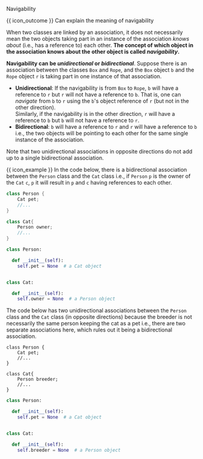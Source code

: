 <span id="title">Navigability</span>

<span id="prereqs"></span>

<span id="outcomes">{{ icon_outcome }} Can explain the meaning of navigability</span>

<div id="body">

When two classes are linked by an association, it does not necessarily mean the two objects taking part in an instance of the association _knows about_ (i.e., has a reference to) each other. **The concept of which object in the association knows about the other object is called _navigability_.**

**Navigability can be _unidirectional_ or _bidirectional_**. Suppose there is an association between the classes `Box` and `Rope`, and the `Box` object `b` and the `Rope` object `r` is taking part in one instance of that association.
* **Unidirectional**: If the navigability is from `Box` to `Rope`, `b` will have a reference to `r` but `r` will not have a reference to `b`. That is, one can _navigate_ from `b` to `r` using the `b`'s object reference of `r` (but not in the other direction).<br>
  Similarly, if the navigability is in the other direction, `r` will have a reference to `b` but `b` will not have a reference to `r`.
* **Bidirectional**: `b` will have a reference to `r` and `r` will have a reference to `b` i.e., the two objects will be pointing to each other for the same single instance of the association.

Note that two unidirectional associations in opposite directions do not add up to a single bidirectional association.
<box>

{{ icon_example }} In the code below, there is a bidirectional association between the `Person` class and the `Cat` class i.e., if `Person` `p` is the owner of the `Cat` `c`, `p` it will result in `p` and `c` having references to each other.


<div class="alt-java">

```java
class Person {
    Cat pet;
    //...
}

class Cat{
    Person owner;
    //...
}
```
</div>
<div class="alt-python">

```python
class Person:

  def __init__(self):
    self.pet = None  # a Cat object


class Cat:

  def __init__(self):
    self.owner = None  # a Person object
```
</div>

The code below has two unidirectional associations between the `Person` class and the `Cat` class (in opposite directions) because the breeder is not necessarily the same person keeping the cat as a pet i.e., there are two separate associations here, which rules out it being a bidirectional association.

<div class="alt-java">

```java{highlight-lines="7[7:14]"}
class Person {
    Cat pet;
    //...
}

class Cat{
    Person breeder;
    //...
}
```
</div>
<div class="alt-python">

```python
class Person:

  def __init__(self):
    self.pet = None  # a Cat object


class Cat:

  def __init__(self):
    self.breeder = None  # a Person object
```
</div>


</box>
</div>

<div id="extras">

</div>
